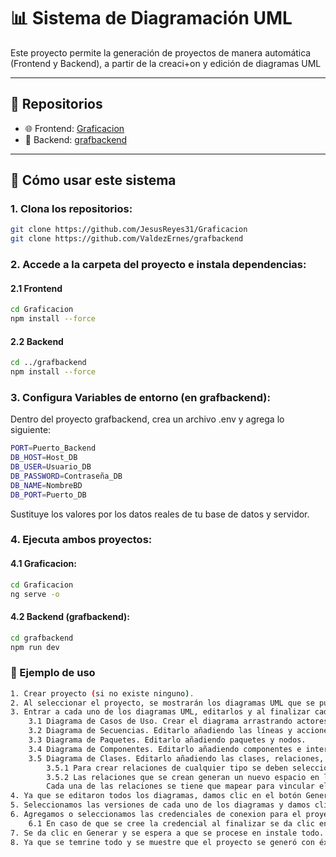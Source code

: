 # 📊 Sistema de Diagramación UML

Este proyecto permite la generación de proyectos de manera automática (Frontend y Backend), a partir de la creaci+on y edición de diagramas UML

---
## 📁 Repositorios

- 🌐 Frontend: [Graficacion](https://github.com/JesusReyes31/Graficacion)
- 🔧 Backend: [grafbackend](https://github.com/ValdezErnes/grafbackend)

----
## 🚀 Cómo usar este sistema

### 1. **Clona los repositorios:**

```bash
git clone https://github.com/JesusReyes31/Graficacion
git clone https://github.com/ValdezErnes/grafbackend

```

### 2. **Accede a la carpeta del proyecto e instala dependencias:**
#### 2.1 Frontend
```bash
cd Graficacion
npm install --force
```
#### 2.2 Backend
```bash
cd ../grafbackend
npm install --force
```

### 3. **Configura Variables de entorno (en grafbackend):**
Dentro del proyecto grafbackend, crea un archivo .env y agrega lo siguiente:

```bash 
PORT=Puerto_Backend
DB_HOST=Host_DB
DB_USER=Usuario_DB
DB_PASSWORD=Contraseña_DB
DB_NAME=NombreBD
DB_PORT=Puerto_DB
```
Sustituye los valores por los datos reales de tu base de datos y servidor.

### 4. **Ejecuta ambos proyectos:**
#### 4.1 Graficacion:
```bash
cd Graficacion
ng serve -o
```

#### 4.2 Backend (grafbackend):
```bash
cd grafbackend
npm run dev
```

### 🧪 Ejemplo de uso
```bash
1. Crear proyecto (si no existe ninguno).
2. Al seleccionar el proyecto, se mostrarán los diagramas UML que se pueden hacer, al dar clic en cada uno se creará una versión automáticamente en la BD ( se pueden crear nuevas versiones de cada diagrama con el botón Nueva Version).
3. Entrar a cada uno de los diagramas UML, editarlos y al finalizar cada uno, dar clic en Guardar (botón que se encuentra a un lado de Nueva Versión).
    3.1 Diagrama de Casos de Uso. Crear el diagrama arrastrando actores y casos de uso (deben estar dentro de un área de sistema).
    3.2 Diagrama de Secuencias. Editarlo añadiendo las líneas y acciones (las cuales se pueden conectar).
    3.3 Diagrama de Paquetes. Editarlo añadiendo paquetes y nodos.
    3.4 Diagrama de Componentes. Editarlo añadiendo componentes e interfaces (Requerida y ofrecida).
    3.5 Diagrama de Clases. Editarlo añadiendo las clases, relaciones, atributos y métodos (esto 2 últimos se pueden editar dando clic al lapiz que está al lado del nombre de la clase).
        3.5.1 Para crear relaciones de cualquier tipo se deben seleccionar las 2 clases que se quieren unir (primero la Clase padre y luego la clase hija).
        3.5.2 Las relaciones que se crean generan un nuevo espacio en la edición de la clase llamado Relaciones el cual muestra todas las que tiene como clase hija para mapear y vincular los campos.
        Cada una de las relaciones se tiene que mapear para vincular el campo de la clase padre a la clase hija, esto se hace seleccionando el campo (viene un select con todos los campos de la clase padre) el cual se va a vincular, luego se selecciona si el campo en la clase hija (la que se está editando) es nuevo (solo se pedirá el nombre del campo) o si ya existe (se tendrá que elegír en el select el campo con el cual se va a vincular) despues se activará el botón de Mapear campo, damos clic y ya está vinculado el campo de la clase padre en la clase hija.
4. Ya que se editaron todos los diagramas, damos clic en el botón Generar Código (Se encuentra en la parte superior derecha).
5. Seleccionamos las versiones de cada uno de los diagramas y damos clic en siguiente.
6. Agregamos o seleccionamos las credenciales de conexion para el proyecto que se va a crear (Host, Usuario, Contraseña y Nombre de la BD, y el puerto donde se correrá el Backend)
    6.1 En caso de que se cree la credencial al finalizar se da clic en Guardar y aparecerá seleccionada la credencial que se acaba de añadir.
7. Se da clic en Generar y se espera a que se procese en instale todo.
8. Ya que se temrine todo y se muestre que el proyecto se generó con éxito, el proyecto creado lo vamos a encontrar en C:\Users\[TuNombreDeUsuario]\Proyectos\Nombre_Proyecto
      
```